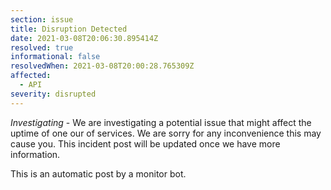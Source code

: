 ```yaml
---
section: issue
title: Disruption Detected
date: 2021-03-08T20:06:30.895414Z
resolved: true
informational: false
resolvedWhen: 2021-03-08T20:00:28.765309Z
affected:
  - API
severity: disrupted
---
```

*Investigating* - We are investigating a potential issue that might affect the uptime of one our of services. We are sorry for any inconvenience this may cause you. This incident post will be updated once we have more information.

This is an automatic post by a monitor bot.
        